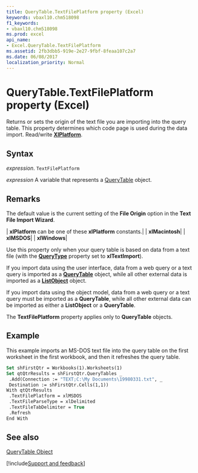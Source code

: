 ```yaml
---
title: QueryTable.TextFilePlatform property (Excel)
keywords: vbaxl10.chm518098
f1_keywords:
- vbaxl10.chm518098
ms.prod: excel
api_name:
- Excel.QueryTable.TextFilePlatform
ms.assetid: 2fb3dbb5-919e-2e27-9fbf-8feaa107c2a7
ms.date: 06/08/2017
localization_priority: Normal
---
```



# QueryTable.TextFilePlatform property (Excel)

Returns or sets the origin of the text file you are importing into the query table. This property determines which code page is used during the data import. Read/write  **[XlPlatform](Excel.XlPlatform.md)**.


## Syntax

_expression_. `TextFilePlatform`

_expression_ A variable that represents a [QueryTable](Excel.QueryTable.md) object.


## Remarks

The default value is the current setting of the  **File Origin** option in the **Text File Import Wizard**.



| **xlPlatform** can be one of these **xlPlatform** constants.|
| **xlMacintosh**|
| **xlMSDOS**|
| **xlWindows**|

Use this property only when your query table is based on data from a text file (with the  **[QueryType](Excel.QueryTable.QueryType.md)** property set to **xlTextImport**).

If you import data using the user interface, data from a web query or a text query is imported as a  **[QueryTable](Excel.QueryTable.md)** object, while all other external data is imported as a **[ListObject](Excel.ListObject.md)** object.

If you import data using the object model, data from a web query or a text query must be imported as a  **QueryTable**, while all other external data can be imported as either a **ListObject** or a **QueryTable**.

The  **TextFilePlatform** property applies only to **QueryTable** objects.


## Example

This example imports an MS-DOS text file into the query table on the first worksheet in the first workbook, and then it refreshes the query table.


```vb
Set shFirstQtr = Workbooks(1).Worksheets(1) 
Set qtQtrResults = shFirstQtr.QueryTables _ 
 .Add(Connection := "TEXT;C:\My Documents\19980331.txt", _ 
 Destination := shFirstQtr.Cells(1,1)) 
With qtQtrResults 
 .TextFilePlatform = xlMSDOS 
 .TextFileParseType = xlDelimited 
 .TextFileTabDelimiter = True 
 .Refresh 
End With
```


## See also


[QueryTable Object](Excel.QueryTable.md)

[!include[Support and feedback](~/includes/feedback-boilerplate.md)]
